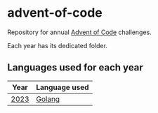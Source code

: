 # advent-of-code

Repository for annual [Advent of Code](https://adventofcode.com) challenges.

Each year has its dedicated folder.

## Languages used for each year

| Year | Language used |
|----- | ------------- |
| [2023](https://adventofcode.com/2023) | [Golang](https://go.dev/) |

